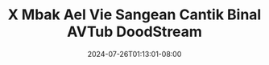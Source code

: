 --- 
title: "X Mbak Ael Vie Sangean Cantik Binal  AVTub  DoodStream"
description: "video bokeh X Mbak Ael Vie Sangean Cantik Binal  AVTub  DoodStream gratis full baru"
date: 2024-07-26T01:13:01-08:00
file_code: "mcz3yyy8t33x"
draft: false
cover: "v96c7yvhl62mkh58.jpg"
tags: ["Mbak", "Ael", "Vie", "Sangean", "Cantik", "Binal", "AVTub", "DoodStream", "bokep-indo", "bokep-viral", "bokep-ig"]
length: 4577
fld_id: "1483103"
foldername: "Ael vie"
categories: ["Ael vie"]
views: 0
---